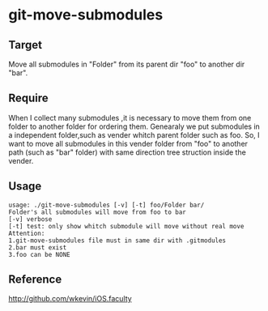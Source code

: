 git-move-submodules
===================

## Target
Move all submodules in "Folder" from its parent dir "foo" to another dir "bar".

## Require
When I collect many submodules ,it is necessary to move them from one folder to another folder for ordering them. Genearaly we put submodules in a independent folder,such as vender whitch parent folder such as foo. So, I want to move all submodules in this vender folder from "foo" to another path (such as "bar" folder) with same direction tree struction inside the vender.

## Usage

    usage: ./git-move-submodules [-v] [-t] foo/Folder bar/
    Folder's all submodules will move from foo to bar
    [-v] verbose
    [-t] test: only show whitch submodule will move without real move
	Attention:
	1.git-move-submodules file must in same dir with .gitmodules
	2.bar must exist 
    3.foo can be NONE
  

## Reference
http://github.com/wkevin/iOS.faculty


